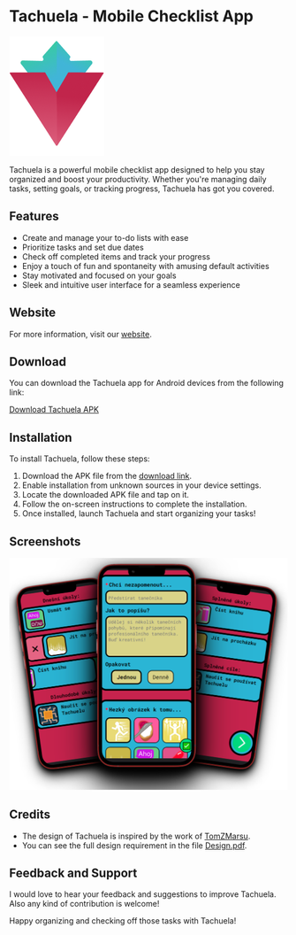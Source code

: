 # Tachuela - Mobile Checklist App

![Tachuela Logo](./res/screen/android/logo.png)

Tachuela is a powerful mobile checklist app designed to help you stay organized and boost your productivity. Whether you're managing daily tasks, setting goals, or tracking progress, Tachuela has got you covered.

## Features

- Create and manage your to-do lists with ease
- Prioritize tasks and set due dates
- Check off completed items and track your progress
- Enjoy a touch of fun and spontaneity with amusing default activities
- Stay motivated and focused on your goals
- Sleek and intuitive user interface for a seamless experience

## Website

For more information, visit our [website](https://www.tachuela-app.netlify.app).

## Download

You can download the Tachuela app for Android devices from the following link:

[Download Tachuela APK](https://github.com/Borecjeborec1/Tachuela/releases/download/v1.0.0/Tachuela.apk)

## Installation

To install Tachuela, follow these steps:

1. Download the APK file from the [download link](https://github.com/Borecjeborec1/Tachuela/releases/download/v1.0.0/Tachuela.apk).
2. Enable installation from unknown sources in your device settings.
3. Locate the downloaded APK file and tap on it.
4. Follow the on-screen instructions to complete the installation.
5. Once installed, launch Tachuela and start organizing your tasks!

## Screenshots

![Screenshot 1](./website/assets/phones.png)

## Credits

- The design of Tachuela is inspired by the work of [TomZMarsu](https://github.com/TomZMarsu). 
- You can see the full design requirement in the file [Design.pdf](./Design.pdf).


## Feedback and Support

I would love to hear your feedback and suggestions to improve Tachuela. Also any kind of contribution is welcome!

Happy organizing and checking off those tasks with Tachuela!
